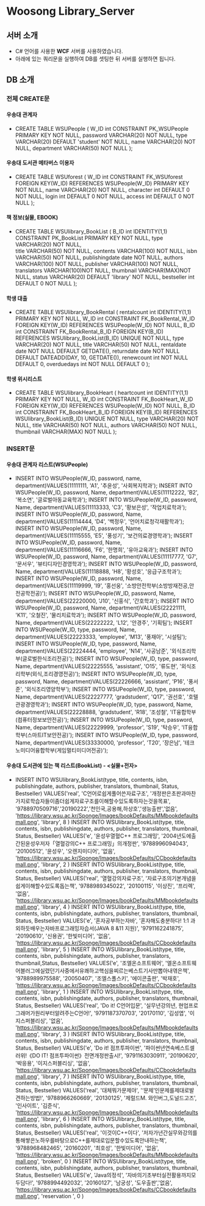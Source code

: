 # Woosong Library_Server
## 서버 소개
- C# 언어를 사용한 __WCF__ 서버를 사용하였습니다.
- 아래에 있는 쿼리문을 실행하여 DB를 셋팅한 뒤 서버를 실행하면 됩니다. 

## DB 소개
### 전체 CREATE문
#### 우송대 관계자
- CREATE TABLE WSUPeople
    (
W_ID int CONSTRAINT PK_WSUPeople PRIMARY KEY NOT NULL, 
password VARCHAR(20) NOT NULL,
type VARCHAR(20) DEFAULT 'student' NOT NULL,
name VARCHAR(20) NOT NULL, 
department VARCHAR(50) NOT NULL
     ); 

#### 우송대 도서관 메타버스 이용자
- CREATE TABLE WSUforest
    (
W_ID int CONSTRAINT FK_WSUforest FOREIGN KEY(W_ID) REFERENCES WSUPeople(W_ID) PRIMARY KEY NOT NULL,
name VARCHAR(20) NOT NULL,
character int DEFAULT 0 NOT NULL,
login int DEFAULT 0 NOT NULL,
access int DEFAULT 0 NOT NULL
    ); 
    
#### 책 정보(실물, EBOOK)
- CREATE TABLE WSUlibrary_BookList
    (
B_ID int IDENTITY(1,1) CONSTRAINT PK_BookList  PRIMARY KEY NOT NULL,
type VARCHAR(20) NOT NULL,  
title VARCHAR(50) NOT NULL,
contents VARCHAR(100) NOT NULL, 
isbn VARCHAR(50) NOT NULL,
publishingdate date NOT NULL,
authors VARCHAR(100) NOT NULL,
publisher VARCHAR(100) NOT NULL,
translators VARCHAR(100)NOT NULL,
thumbnail VARCHAR(MAX)NOT NULL,
status VARCHAR(20) DEFAULT 'library' NOT NULL,
bestseller int DEFAULT 0 NOT NULL
     ); 
     
#### 학생 대출
- CREATE TABLE WSUlibrary_BookRental 
    (
rentalcount int IDENTITY(1,1) PRIMARY KEY NOT NULL,
W_ID int CONSTRAINT FK_BookRental_W_ID FOREIGN KEY(W_ID) REFERENCES WSUPeople(W_ID) NOT NULL,
B_ID int CONSTRAINT FK_BookRental_B_ID FOREIGN KEY(B_ID) REFERENCES WSUlibrary_BookList(B_ID) UNIQUE NOT NULL,
type VARCHAR(20) NOT NULL,
title VARCHAR(50) NOT NULL,
rentaldate date NOT NULL DEFAULT GETDATE(),
returndate date NOT NULL DEFAULT DATEADD(DAY, 10, GETDATE()),
renewcount int NOT NULL DEFAULT 0,
overduedays int NOT NULL DEFAULT 0
);

#### 학생 위시리스트
- CREATE TABLE WSUlibrary_BookHeart
    (
heartcount int IDENTITY(1,1) PRIMARY KEY NOT NULL,
W_ID int CONSTRAINT FK_BookHeart_W_ID FOREIGN KEY(W_ID) REFERENCES WSUPeople(W_ID) NOT NULL,
B_ID int CONSTRAINT FK_BookHeart_B_ID FOREIGN KEY(B_ID) REFERENCES WSUlibrary_BookList(B_ID) UNIQUE NOT NULL,
type VARCHAR(20) NOT NULL,
title VARCHAR(50) NOT NULL,
authors VARCHAR(50) NOT NULL,
thumbnail VARCHAR(MAX) NOT NULL
    );
### INSERT문
#### 우송대 관계자 리스트(WSUPeople) 
- INSERT INTO WSUPeople(W_ID, password, name, department)VALUES(11111111, 'A1', '추윤성', '사회복지학과'); 
INSERT INTO WSUPeople(W_ID, password, Name, department)VALUES(11112222, 'B2', '복소연', '글로벌아동교육학과'); 
INSERT INTO WSUPeople(W_ID, password, Name, department)VALUES(11113333, 'C3', '황보은성', '작업치료학과'); 
INSERT INTO WSUPeople(W_ID, password, Name, department)VALUES(11114444, 'D4', '백정우', '언어치료청각재활학과'); 
INSERT INTO WSUPeople(W_ID, password, Name, department)VALUES(11115555, 'E5', '풍성기', '보건의료경영학과'); 
INSERT INTO WSUPeople(W_ID, password, Name, department)VALUES(11116666, 'F6', '한명희', '유아교육과'); 
INSERT INTO WSUPeople(W_ID, password, Name, department)VALUES(11117777, 'G7', '문서우', '뷰티디자인경영학과'); 
INSERT INTO WSUPeople(W_ID, password, Name, department)VALUES(11118888, 'H8', '황성호', '응급구조학과'); 
INSERT INTO WSUPeople(W_ID, password, Name, department)VALUES(11119999, 'I9', '홍선웅', '소방안전학부(소방방재전공,안전공학전공)'); 
INSERT INTO WSUPeople(W_ID, password, Name, department)VALUES(22220000, 'J10', '신홍식', '간호학과'); 
INSERT INTO WSUPeople(W_ID, password, Name, department)VALUES(22221111, 'K11', '오철진', '물리치료학과'); 
INSERT INTO WSUPeople(W_ID, password, Name, department)VALUES(22222222, 'L12', '안경주', '기획팀'); 
INSERT INTO WSUPeople(W_ID, type, password, Name, department)VALUES(22223333, 'employee', 'M13', '풍재아', '시설팀'); 
INSERT INTO WSUPeople(W_ID, type, password, Name, department)VALUES(22224444, 'employee', 'N14', '사공남준', '외식조리학부(글로벌한식조리전공)');
INSERT INTO WSUPeople(W_ID, type, password, Name, department)VALUES(22225555, 'assistant', 'O15', '류도현', '외식조리학부(외식,조리경영전공)'); 
INSERT INTO WSUPeople(W_ID, type, password, Name, department)VALUES(22226666, 'assistant', 'P16', '풍서준', '외식조리영양학부'); 
INSERT INTO WSUPeople(W_ID, type, password, Name, department)VALUES(22227777, 'gradstudent', 'Q17', '권선호', '호텔관광경영학과'); 
INSERT INTO WSUPeople(W_ID, type, password, Name, department)VALUES(22228888, 'gradstudent', 'R18', '조성철', 'IT융합학부(컴퓨터정보보안전공)'); 
INSERT INTO WSUPeople(W_ID, type, password, Name, department)VALUES(22229999, 'professor', 'S19', '탁승우', 'IT융합학부(스마트IT보안전공)'); 
INSERT INTO WSUPeople(W_ID, type, password, Name, department)VALUES(33330000, 'professor', 'T20', '장은남', '테크노미디어융합학부(게임멀티미디어전공)');

#### 우송대 도서관에 있는 책 리스트(BookList) - <실물+전자>
- INSERT INTO WSUlibrary_BookList(type, title, contents, isbn, publishingdate, authors, publisher, translators, thumbnail, Status, Bestseller)
VALUES('real',
'C언어로쉽게풀어쓴자료구조', '개정판은초판과마찬가지로학습자들이좀더쉽게자료구조를이해할수있도록하자는것을목표',
'9788970509716','20190222','천인국,공용해,하상호','생능출판','없음', 
'https://library.wsu.ac.kr/Sponge/Images/bookDefaults/MMbookdefaultsmall.png', 'library', 8 )
INSERT INTO WSUlibrary_BookList(type, title, contents, isbn, publishingdate, authors, publisher, translators, thumbnail, Status, Bestseller)
VALUES('e',
'윤성우열혈C++ 프로그래밍', '2004년도에출간된윤성우저자「열혈강의C++ 프로그래밍」의개정판',
'9788996094043', '20100512', '윤성우', '오렌지미디어', '없음', 
'https://library.wsu.ac.kr/Sponge/Images/bookDefaults/CCbookdefaultsmall.png', 'library', 2 )
INSERT INTO WSUlibrary_BookList(type, title, contents, isbn, publishingdate, authors, publisher, translators, thumbnail, Status, Bestseller)
VALUES('real',
'열혈강의자료구조', '자료구조의기본개념을쉽게이해할수있도록돕는책',
'9788989345022', '20100115', '이상진', '프리렉', '없음', 
'https://library.wsu.ac.kr/Sponge/Images/bookDefaults/MMbookdefaultsmall.png', 'library', 4 )
INSERT INTO WSUlibrary_BookList(type, title, contents, isbn, publishingdate, authors, publisher, translators, thumbnail, Status, Bestseller)
VALUES('e',
'혼자공부하는자바', '혼자해도충분하다! 1:1 과외하듯배우는자바프로그래밍자습서(JAVA 8 &11 지원)',
'9791162241875', '20190610', '신용권', '한빛미디어', '없음', 
'https://library.wsu.ac.kr/Sponge/Images/bookDefaults/CCbookdefaultsmall.png', 'library', 5 )
INSERT INTO WSUlibrary_BookList(type, title, contents, isbn, publishingdate, authors, publisher, translators, thumbnail,Status, Bestseller)
VALUES('e',
'조엘온소프트웨어', '엘온소프트웨어블러그에실렸던기사중에서유쾌하고핵심을찌르는베스트기사만뽑아내엮은책',
'9788989975588', '20050407', '조엘스폴스키', '에이콘출판', '박재호', 
'https://library.wsu.ac.kr/Sponge/Images/bookDefaults/CCbookdefaultsmall.png', 'library', 1 )
INSERT INTO WSUlibrary_BookList(type, title, contents, isbn, publishingdate, authors, publisher, translators, thumbnail, Status, Bestseller)
VALUES('real',
'Do it! C언어입문', '실무년강의년, 현업프로그래머가원리부터알려주는C언어!',
'9791187370703', '20170110', '김성엽', '이지스퍼블리싱', '없음', 
'https://library.wsu.ac.kr/Sponge/Images/bookDefaults/MMbookdefaultsmall.png', 'library', 3 )
INSERT INTO WSUlibrary_BookList(type, title, contents, isbn, publishingdate, authors, publisher, translators, thumbnail, Status, Bestseller)
VALUES('e',
'Do it! 점프투파이썬', '파이썬년연속베스트셀러위!《DO IT! 점프투파이썬》전면개정판출시!',
'9791163030911', '20190620', '박응용', '이지스퍼블리싱', '없음', 
'https://library.wsu.ac.kr/Sponge/Images/bookDefaults/CCbookdefaultsmall.png', 'library', 7 )
INSERT INTO WSUlibrary_BookList(type, title, contents, isbn, publishingdate, authors, publisher, translators, thumbnail, Status, Bestseller)
VALUES('real',
'대체뭐가문제야', '‘문제’인문제를제대로발견하는방법!',
'9788966260669', '20130125', '제럴드M. 와인버그,도널드고즈', '인사이트', '김준식', 
'https://library.wsu.ac.kr/Sponge/Images/bookDefaults/MMbookdefaultsmall.png', 'library', 6 )
INSERT INTO WSUlibrary_BookList(type, title, contents, isbn, publishingdate, authors, publisher, translators, thumbnail, Status, Bestseller)
VALUES('real',
'이것이C++이다', '저자가년간실무와강의를통해쌓은노하우를바탕으로C++를제대로입문할수있도록안내하는책',
'9788968482465', '20160201', '최호성', '한빛미디어', '없음', 
'https://library.wsu.ac.kr/Sponge/Images/bookDefaults/MMbookdefaultsmall.png', 'broken', 0 )
INSERT INTO WSUlibrary_BookList(type, title, contents, isbn, publishingdate, authors, publisher, translators, thumbnail, Status, Bestseller)
VALUES('e',
'Java의정석', '자바의기초부터실전활용까지모두담다!',
'9788994492032', '20160127', '남궁성', '도우출판','없음', 
'https://library.wsu.ac.kr/Sponge/Images/bookDefaults/CCbookdefaultsmall.png', 'reservation ', 0 )

